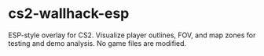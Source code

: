 # cs2-wallhack-esp
ESP-style overlay for CS2. Visualize player outlines, FOV, and map zones for testing and demo analysis. No game files are modified.
